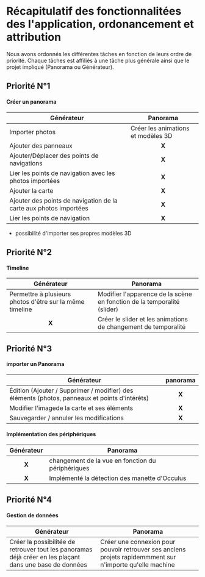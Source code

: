 # Récapitulatif des fonctionnalitées des l'application, ordonancement et attribution
Nous avons ordonnés les différentes tâches en fonction de leurs ordre de priorité. Chaque tâches est affiliés à une tâche plus générale ainsi que le projet impliqué (Panorama ou Générateur).

## Priorité N°1

#### Créer un panorama
| Générateur   | Panorama
|--------------- |--------|
| Importer photos    | Créer les animations et modèles 3D|
| Ajouter des panneaux                                                 | <div align="center">__X__</div> |
| Ajouter/Déplacer des points de navigations                           |<div align="center">__X__</div> |
|  Lier les points de navigation avec les photos importées             |<div align="center">__X__</div> |
| Ajouter la carte                                                     |<div align="center">__X__</div> |
| Ajouter des points de navigation de la carte aux photos importées    |<div align="center">__X__</div> |
| Lier les points de navigation                                        |<div align="center">__X__</div> |


  


  - possibilité d'importer ses propres modèles 3D

## Priorité N°2 
#### Timeline

| Générateur  | Panorama|
|-------------- |-----|
| Permettre à plusieurs photos d'être sur la même timeline   |Modifier l'apparence de la scène en fonction de la temporalité (slider) |
|<div align="center">__X__</div>|Créer le slider et les animations de changement de temporalité|


## Priorité N°3 

#### importer un Panorama
| Générateur  | panorama |
|-------------- |--------|
| Édition (Ajouter / Supprimer / modifier) des éléments (photos, panneaux et points d'intérêts)    |<div align="center">__X__</div> |
| Modifier l'imagede la carte et ses éléments                                                      |<div align="center">__X__</div> |
| Sauvegarder / annuler les modifications                                                          |<div align="center">__X__</div> |

#### Implémentation des périphériques

Générateur| Panorama  |
|-------------- |-----|
|<div align="center">__X__</div> | changement de la vue en fonction du périphériques    |
|<div align="center">__X__</div> | Implémenté la détection des manette d'Occulus    |



## Priorité N°4 
#### Gestion de données
| Générateur  | Panorama|
|-------------- |-------|
| Créer la possibilitée de retrouver tout les panoramas déjà créer en les plaçant dans une base de données    | Créer une connexion pour pouvoir retrouver ses anciens projets rapidemmment sur n'importe qu'elle machine |



